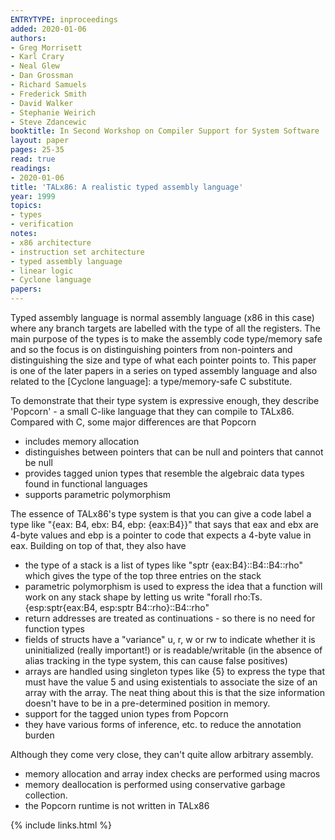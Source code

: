 ```yaml
---
ENTRYTYPE: inproceedings
added: 2020-01-06
authors:
- Greg Morrisett
- Karl Crary
- Neal Glew
- Dan Grossman
- Richard Samuels
- Frederick Smith
- David Walker
- Stephanie Weirich
- Steve Zdancewic
booktitle: In Second Workshop on Compiler Support for System Software
layout: paper
pages: 25-35
read: true
readings:
- 2020-01-06
title: 'TALx86: A realistic typed assembly language'
year: 1999
topics:
- types
- verification
notes:
- x86 architecture
- instruction set architecture
- typed assembly language
- linear logic
- Cyclone language
papers:
---
```


Typed assembly language is normal assembly language (x86 in this case) where any branch targets are labelled with the type of
all the registers.
The main purpose of the types is to make the assembly code type/memory
safe and so the focus is on distinguishing pointers from
non-pointers and distinguishing the size and type of what each
pointer points to.
This paper is one of the later papers in a series on typed assembly language and also related to the [Cyclone language]: a type/memory-safe C substitute.

To demonstrate that their type system is expressive enough, they describe 'Popcorn' - a small C-like language that they can compile to TALx86.
Compared with C, some major differences are that Popcorn

* includes memory allocation
* distinguishes between pointers that can be null and pointers that cannot be null
* provides tagged union types that resemble the algebraic data types found in functional languages
* supports parametric polymorphism

The essence of TALx86's type system is that you can give a code label a type like "{eax: B4, ebx: B4, ebp: {eax:B4}}" that says that eax and ebx are 4-byte values and ebp is a pointer to code that expects a 4-byte value in eax.
Building on top of that, they also have

* the type of a stack is a list of types like "sptr {eax:B4}::B4::B4::rho" which gives the type of the top three entries on the stack
* parametric polymorphism is used to express the idea that a function will work on any stack shape
  by letting us write
  "forall rho:Ts. {esp:sptr{eax:B4, esp:sptr B4::rho}::B4::rho"
* return addresses are treated as continuations - so there is no need for function types
* fields of structs have a "variance" u, r, w or rw to indicate whether it is uninitialized (really important!) or is readable/writable (in the absence of alias tracking in the type system, this can cause false positives)
* arrays are handled using singleton types like {5} to express
  the type that must have the value 5 and using existentials
  to associate the size of an array with the array.
  The neat thing about this is that the size information
  doesn't have to be in a pre-determined position in memory.
* support for the tagged union types from Popcorn
* they have various forms of inference, etc. to reduce the annotation burden


Although they come very close, they can't quite allow arbitrary assembly.

* memory allocation and array index checks are performed using macros
* memory deallocation is performed using conservative garbage collection.
* the Popcorn runtime is not written in TALx86

{% include links.html %}
